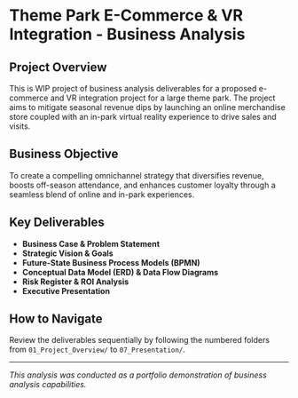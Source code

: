 # Theme Park E-Commerce & VR Integration - Business Analysis

## Project Overview
This is WIP project of business analysis deliverables for a proposed e-commerce and VR integration project for a large theme park. The project aims to mitigate seasonal revenue dips by launching an online merchandise store coupled with an in-park virtual reality experience to drive sales and visits.

## Business Objective
To create a compelling omnichannel strategy that diversifies revenue, boosts off-season attendance, and enhances customer loyalty through a seamless blend of online and in-park experiences.

## Key Deliverables
- **Business Case & Problem Statement**
- **Strategic Vision & Goals**
- **Future-State Business Process Models (BPMN)**
- **Conceptual Data Model (ERD) & Data Flow Diagrams**
- **Risk Register & ROI Analysis**
- **Executive Presentation**

## How to Navigate
Review the deliverables sequentially by following the numbered folders from `01_Project_Overview/` to `07_Presentation/`.

---
*This analysis was conducted as a portfolio demonstration of business analysis capabilities.*
